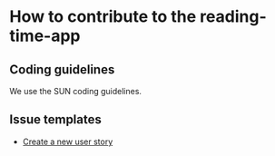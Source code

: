 # How to contribute to the reading-time-app

## Coding guidelines
We use the SUN coding guidelines.

## Issue templates
* [Create a new user story](https://octodemo.com/office-tools/reaidng-time-app/issues/new?title=Name%20of%20the%20new%20user%20story&labels%5B%5D=user%20story&labels%5B%5D=help%20wanted&body=%23%23%20User%20story%0AAs%20a%20*type%20of%20user*%2C%20%0AI%20want%20*to%20perform%20some%20task*%20%0ASo%20that%20I%20can%20*achieve%20some%20goal%2Fbenefit%2Fvalue*.%0A%0A%23%23%20Acceptance%20Criterion%201%3A%20%0AGiven%20that%20*condition%201*%20and%20*condition%202*%2C%20%0AWhen%20*event%201*%20and%20*event%202*%0AThen%20*consequence%201*%20and%20*consequence%202*%20%0A%0A%23%23%20Story%20Points%0A0%2C%200%2C5%2C%201%2C%202%2C%203%2C%205%2C%208%2C%2013%2C%2020%2C%2040%2C%20100%0A%0A%23%23%20Subtasks%0A-%20%5B%20%5D%20Task%201%0A-%20%5B%20%5D%20Task%202%0A%0A%23%23%20Notes%20%0A)

